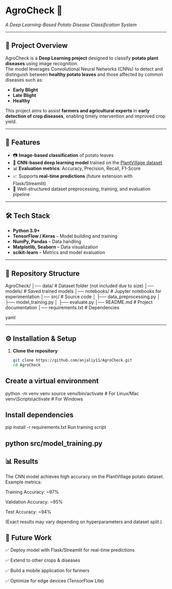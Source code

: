 # AgroCheck 🌱  
_A Deep Learning-Based Potato Disease Classification System_

---

## 📌 Project Overview
AgroCheck is a **Deep Learning project** designed to classify **potato plant diseases** using image recognition.  
The model leverages Convolutional Neural Networks (CNNs) to detect and distinguish between **healthy potato leaves** and those affected by common diseases such as:

- **Early Blight**  
- **Late Blight**  
- **Healthy**

This project aims to assist **farmers and agricultural experts** in **early detection of crop diseases**, enabling timely intervention and improved crop yield.

---

## 🚀 Features
- 📷 **Image-based classification** of potato leaves  
- 🧠 **CNN-based deep learning model** trained on the [PlantVillage dataset](https://github.com/spMohanty/PlantVillage-Dataset)  
- 📊 **Evaluation metrics**: Accuracy, Precision, Recall, F1-Score  
- 📈 Supports **real-time predictions** (future extension with Flask/Streamlit)  
- 📝 Well-structured dataset preprocessing, training, and evaluation pipeline  

---

## 🛠️ Tech Stack
- **Python 3.9+**  
- **TensorFlow / Keras** – Model building and training  
- **NumPy, Pandas** – Data handling  
- **Matplotlib, Seaborn** – Data visualization  
- **scikit-learn** – Metrics and model evaluation  

---
## 📂 Repository Structure
AgroCheck/
│── data/      # Dataset folder (not included due to size)
│── models/      # Saved trained models
│── notebooks/       # Jupyter notebooks for experimentation
│── src/          # Source code
│ ├── data_preprocessing.py
│ ├── model_training.py
│ ├── evaluate.py
│── README.md         # Project documentation
│── requirements.txt     # Dependencies

yaml

---

## ⚙️ Installation & Setup
1. **Clone the repository**
   ```bash
   git clone https://github.com/anjaliy11/AgroCheck.git
   cd AgroCheck
## Create a virtual environment
python -m venv venv
source venv/bin/activate   # For Linux/Mac
venv\Scripts\activate      # For Windows


## Install dependencies


pip install -r requirements.txt
Run training script



 ## python src/model_training.py
 ## 📊 Results
The CNN model achieves high accuracy on the PlantVillage potato dataset.
Example metrics:

Training Accuracy: ~97%

Validation Accuracy: ~95%

Test Accuracy: ~94%

(Exact results may vary depending on hyperparameters and dataset split.)

## 🔮 Future Work
✅ Deploy model with Flask/Streamlit for real-time predictions

✅ Extend to other crops & diseases

✅ Build a mobile application for farmers

✅ Optimize for edge devices (TensorFlow Lite)




